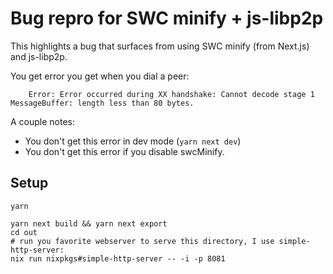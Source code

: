# Bug repro for SWC minify + js-libp2p

This highlights a bug that surfaces from using SWC minify (from Next.js) and
js-libp2p.

You get error you get when you dial a peer:
```
    Error: Error occurred during XX handshake: Cannot decode stage 1 MessageBuffer: length less than 80 bytes.
```

A couple notes:
* You don't get this error in dev mode (`yarn next dev`)
* You don't get this error if you disable swcMinify.


## Setup

```
yarn

yarn next build && yarn next export
cd out
# run you favorite webserver to serve this directory, I use simple-http-server:
nix run nixpkgs#simple-http-server -- -i -p 8081
```